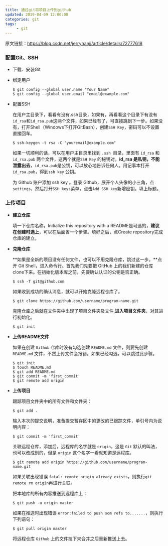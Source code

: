 ```yaml
---
title: 通过git将项目上传到github
updated: 2019-04-09 12:00:00
categories: git
tags:
     - git
---
```




原文链接：https://blog.csdn.net/jerryhanjj/article/details/72777618

<!-- more -->

### 配置Git、SSH

+ 下载、安装Git

+ 绑定用户

  ```
  $ git config --global user.name "Your Name" 
  $ git config --global user.email "email@example.com"
  ```

+ 配置SSH

  在用户主目录下，看看有没有.ssh目录，如果有，再看看这个目录下有没有`id_rsa`和`id_rsa.pub`这两个文件，如果已经有了，可直接跳到下一步。如果没有，打开Shell（Windows下打开GitBash），创建`SSH Key`，密码可以不设置直接回车。

  ```
  $ ssh-keygen -t rsa -C "youremail@example.com"
  ```

  如果一切顺利的话，可以在用户主目录里找到 `.ssh​ `目录，里面有 `id_rsa` 和`id_rsa.pub` 两个文件，这两个就是`SSH Key` 的秘钥对，**id_rsa 是私钥，不能泄露出去**，`id_rsa.pub`是公钥，可以放心地告诉任何人。用记事本打开 `id_rsa.pub`，得到`ssh key` 公钥。

  为 Github 账户添加 ssh key 。登录 Github，展开个人头像的小三角，点`settings`，然后打开`SSH keys`菜单，点击`Add SSH key`新增密钥，填上标题。

### 上传项目

+ **建立仓库**

  填一下仓库名称，Initialize this repository with a README是可选的，**建议在创建时选上**，可以在后面省一个步骤。填好之后，点Create repository完成仓库的建立。

+ **克隆仓库**

  **如果是全新的项目没有任何文件，也可以不用克隆仓库，跳过这一步。**点开 Git Shell，进入命令行。首先我们先要把 GitHub 上的我们新建的仓库 clone下来。在初始化版本库之前，先要确认认证的公钥是否正确。

  ```
  $ ssh -T git@github.com
  ```

  如果收到成功的确认消息，就可以开始克隆远程仓库了。

  ```
  $ git clone https://github.com/username/program-name.git
  ```

  克隆仓库之后就在文件夹中出现了项目文件夹及文件,**进入项目文件夹**，对其进行初始化。

  ```
  $ git init
  ```

+ **上传README文件**

  如果在创建 `Github` 仓库时没有勾选创建 `README.md` 文件，则要先创建 `README.md` 文件，不然上传文件会报错。如果已经勾选，可以跳过此步骤。

  ```
  $ git init
  $ touch README.md
  $ git add README.md
  $ git commit -m 'first_commit'
  $ git remote add origin 
  ```

+ **上传项目**

  跟踪项目文件夹中的所有文件和文件夹：

  ```
  $ git add . 
  ```

  输入本次的提交说明，准备提交暂存区中的更改的已跟踪文件，单引号内为说明内容：

  ```
  $ git commit -m 'first_commit'
  ```

  关联远程仓库，添加后，远程库的名字就是 `origin`，这是 `Git` 默认的叫法，也可以改成别的，但是 `origin` 这个名字一看就知道是远程库。

  ```
  $ git remote add origin https://github.com/username/program-name.git
  ```

  如果关联出现错误 `fatal: remote origin already exists`，则执行`git remote rm origin`再进行关联。

  把本地库的所有内容推送到远程库上：

  ```
  $ git push -u origin master
  ```

  如果在推送时出现错误 `error:failed to push som refs to.......`，则执行下列语句：

  ```
  $ git pull origin master
  ```

  将远程仓库 `Github` 上的文件拉下来合并之后重新推送上去。